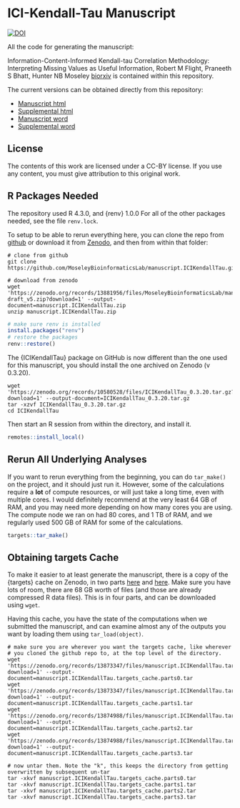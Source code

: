 
# ICI-Kendall-Tau Manuscript

[![DOI](https://zenodo.org/badge/429873882.svg)](https://zenodo.org/badge/latestdoi/429873882)

All the code for generating the manuscript:

Information-Content-Informed Kendall-tau Correlation Methodology: Interpreting Missing Values as Useful Information, Robert M Flight, Praneeth S Bhatt, Hunter NB Moseley [biorxiv](https://doi.org/10.1101/2022.02.24.481854) is contained within this repository.

The current versions can be obtained directly from this repository:

  * [Manuscript html](https://moseleybioinformaticslab.github.io/manuscript.ICIKendallTau/ici_kt_manuscript.html)
  * [Supplemental html](https://moseleybioinformaticslab.github.io/manuscript.ICIKendallTau/supplemental_materials.html)
  * [Manuscript word](https://moseleybioinformaticslab.github.io/manuscript.ICIKendallTau/ici_kt_manuscript.docx)
  * [Supplemental word](https://moseleybioinformaticslab.github.io/manuscript.ICIKendallTau/supplemental_materials.docx)

## License

The contents of this work are licensed under a CC-BY license.
If you use any content, you must give attribution to this original work.

## R Packages Needed

The repository used R 4.3.0, and {renv} 1.0.0
For all of the other packages needed, see the file `renv.lock`.

To setup to be able to rerun everything here, you can clone the repo from [github](https://github.com/MoseleyBioinformaticsLab/manuscript.ICIKendallTau) or download it from [Zenodo](https://zenodo.org/doi/10.5281/zenodo.6309187), and then from within that folder:

```
# clone from github
git clone https://github.com/MoseleyBioinformaticsLab/manuscript.ICIKendallTau.git
```

```
# download from zenodo
wget 'https://zenodo.org/records/13881956/files/MoseleyBioinformaticsLab/manuscript.ICIKendallTau-draft_v5.zip?download=1' --output-document=manuscript.ICIKendallTau.zip
unzip manuscript.ICIKendallTau.zip
```

```r
# make sure renv is installed
install.packages("renv")
# restore the packages
renv::restore()
```

The {ICIKendallTau} package on GitHub is now different than the one used for this manuscript, you should install the one archived on Zenodo (v 0.3.20).

```
wget 'https://zenodo.org/records/10580528/files/ICIKendallTau_0.3.20.tar.gz?download=1' --output-document=ICIKendallTau_0.3.20.tar.gz
tar -xzvf ICIKendallTau_0.3.20.tar.gz
cd ICIKendallTau
```

Then start an R session from within the directory, and install it.

```r
remotes::install_local()
```

## Rerun All Underlying Analyses

If you want to rerun everything from the beginning, you can do `tar_make()` on the project, and it should just run it.
However, some of the calculations require a **lot** of compute resources, or will just take a long time, even with multiple cores.
I would definitely recommend at the very least 64 GB of RAM, and you may need more depending on how many cores you are using.
The compute node we ran on had 80 cores, and 1 TB of RAM, and we regularly used 500 GB of RAM for some of the calculations.

```r
targets::tar_make()
```


## Obtaining targets Cache

To make it easier to at least generate the manuscript, there is a copy of the {targets} cache on Zenodo, in two parts [here](https://zenodo.org/doi/10.5281/zenodo.10570285) and [here](https://zenodo.org/doi/10.5281/zenodo.10570255).
Make sure you have lots of room, there are 68 GB worth of files (and those are already compressed R data files).
This is in four parts, and can be downloaded using `wget`.

Having this cache, you have the state of the computations when we submitted the manuscript, and can examine almost any of the outputs you want by loading them using `tar_load(object)`.

```
# make sure you are wherever you want the targets cache, like wherever
# you cloned the github repo to, at the top level of the directory.
wget 'https://zenodo.org/records/13873347/files/manuscript.ICIKendallTau.targets_cache.parts0.tar?download=1' --output-document=manuscript.ICIKendallTau.targets_cache.parts0.tar
wget 'https://zenodo.org/records/13873347/files/manuscript.ICIKendallTau.targets_cache.parts1.tar?download=1' --output-document=manuscript.ICIKendallTau.targets_cache.parts1.tar
wget 'https://zenodo.org/records/13874988/files/manuscript.ICIKendallTau.targets_cache.parts2.tar?download=1' --output-document=manuscript.ICIKendallTau.targets_cache.parts2.tar
wget 'https://zenodo.org/records/13874988/files/manuscript.ICIKendallTau.targets_cache.parts3.tar?download=1' --output-document=manuscript.ICIKendallTau.targets_cache.parts3.tar

# now untar them. Note the "k", this keeps the directory from getting overwritten by subsequent un-tar
tar -xkvf manuscript.ICIKendallTau.targets_cache.parts0.tar
tar -xkvf manuscript.ICIKendallTau.targets_cache.parts1.tar
tar -xkvf manuscript.ICIKendallTau.targets_cache.parts2.tar
tar -xkvf manuscript.ICIKendallTau.targets_cache.parts3.tar
```
